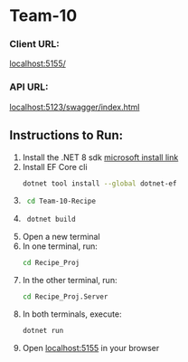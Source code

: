 # Team-10

### Client URL:
[localhost:5155/](http://localhost:5155/)

### API URL:
[localhost:5123/swagger/index.html](http://localhost:5123/swagger/index.html)

## Instructions to Run:

1. Install the .NET 8 sdk [microsoft install link](https://dotnet.microsoft.com/en-us/download/dotnet/8.0)
2. Install EF Core cli
    ```sh 
    dotnet tool install --global dotnet-ef
    ```
3. ```sh
    cd Team-10-Recipe
    ```
4. ```sh
    dotnet build
    ```
5. Open a new terminal
6. In one terminal, run:
    ```sh
    cd Recipe_Proj
    ```
7. In the other terminal, run:
    ```sh
    cd Recipe_Proj.Server
    ```
8. In both terminals, execute:
    ```sh
    dotnet run
    ```
9. Open [localhost:5155](http://localhost:5155) in your browser